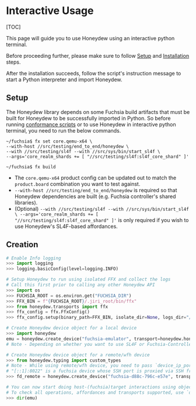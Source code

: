 # Interactive Usage

[TOC]

This page will guide you to use Honeydew using an interactive python terminal.

Before proceeding further, please make sure to follow [Setup](#Setup) and
[Installation](code_guidelines.md#installation) steps.

After the installation succeeds, follow the script's instruction message to
start a Python interpreter and import Honeydew.

## Setup
The Honeydew library depends on some Fuchsia build artifacts that must be built
for Honeydew to be successfully imported in Python. So before running
[conformance scripts](../README.md#honeydew-code-guidelines) or to use Honeydew
in interactive python terminal, you need to run the below commands.

```shell
~/fuchsia$ fx set core.qemu-x64 \
--with-host //src/testing/end_to_end/honeydew \
--with //src/testing/sl4f --with //src/sys/bin/start_sl4f \
--args='core_realm_shards += [ "//src/testing/sl4f:sl4f_core_shard" ]'

~/fuchsia$ fx build
```

* The `core.qemu-x64` product config can be updated out to match the
`product.board` combination you want to test against.
* `--with-host //src/testing/end_to_end/honeydew` is required so that
Honeydew dependencies are built (e.g. Fuchsia controller's shared libraries).
* (Optional) `--with //src/testing/sl4f --with //src/sys/bin/start_sl4f \
--args='core_realm_shards += [ "//src/testing/sl4f:sl4f_core_shard" ]'` is only
required if you wish to use Honeydew's SL4F-based affordances.

## Creation
```python
# Enable Info logging
>>> import logging
>>> logging.basicConfig(level=logging.INFO)

# Setup Honeydew to run using isolated FFX and collect the logs
# Call this first prior to calling any other Honeydew API
>>> import os
>>> FUCHSIA_ROOT = os.environ.get("FUCHSIA_DIR")
>>> FFX_BIN = f"{FUCHSIA_ROOT}/.jiri_root/bin/ffx"
>>> from honeydew.transports import ffx
>>> ffx_config = ffx.FfxConfig()
>>> ffx_config.setup(binary_path=FFX_BIN, isolate_dir=None, logs_dir="/tmp/logs/honeydew/", logs_level="debug", enable_mdns=True)

# Create Honeydew device object for a local device
>>> import honeydew
emu = honeydew.create_device("fuchsia-emulator", transport=honeydew.honeydew.typing.custom_types.TRANSPORT.SL4F, ffx_config=ffx_config.get_config())
# Note - Depending on whether you want to use SL4F or Fuchsia-Controller as a primary transport to perform the host-(fuchsia) target communications, set `transport` variable accordingly

# Create Honeydew device object for a remote/wfh device
>>> from honeydew.typing import custom_types
# Note - While using remote/wfh device, you need to pass `device_ip_port` argument.
# "[::1]:8022" is a fuchsia device whose SSH port is proxied via SSH from a local machine to a remote workstation.
>>> fd_remote = honeydew.create_device("fuchsia-d88c-796c-e57e", transport=honeydew.honeydew.typing.custom_types.TRANSPORT.SL4F, ffx_config=ffx_config.get_config(), device_ip_port=custom_types.IpPort.create_using_ip_and_port("[::1]:8022"))

# You can now start doing host-(fuchsia)target interactions using object returned by `honeydew.create_device()`
# To check all operations, affordances and transports supported, use `dir` command
>>> dir(emu)
```

